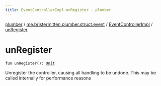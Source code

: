 ```yaml
---
title: EventControllerImpl.unRegister - plumber
---
```


[plumber](../../index.html) / [me.bristermitten.plumber.struct.event](../index.html) / [EventControllerImpl](index.html) / [unRegister](./un-register.html)

# unRegister

`fun unRegister(): `[`Unit`](https://kotlinlang.org/api/latest/jvm/stdlib/kotlin/-unit/index.html)

Unregister the controller, causing all handling to be undone.
This may be called internally for performance reasons


